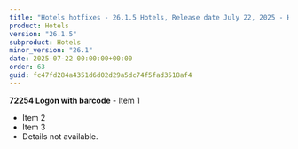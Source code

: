 ```yaml
---
title: "Hotels hotfixes - 26.1.5 Hotels, Release date July 22, 2025 - Hotfixes"
product: Hotels
version: "26.1.5"
subproduct: Hotels
minor_version: "26.1"
date: 2025-07-22 00:00:00+00:00
order: 63
guid: fc47fd284a4351d6d02d29a5dc74f5fad3518af4
---
```


**72254 Logon with barcode** - Item 1- Item 2- Item 3- Details not available.
